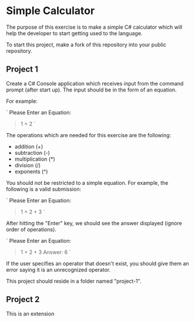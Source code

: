 Simple Calculator
========================

The purpose of this exercise is to make a simple C# calculator which will help the developer to start getting used to the language.

To start this project, make a fork of this repository into your public repository.

## Project 1

Create a C# Console application which receives input from the command prompt (after start up).  The input should be in the form of an equation.

For example:

`
Please Enter an Equation:
> 1 + 2
`

The operations which are needed for this exercise are the following:
 - addition (+)
 - subtraction (-)
 - multiplication (*)
 - division (/)
 - exponents (^)

You should not be restricted to a simple equation.  For example, the following is a valid submission:

`
Please Enter an Equation:
> 1 + 2 + 3
`

After hitting the "Enter" key, we should see the answer displayed (ignore order of operations).

`
Please Enter an Equation:
> 1 + 2 + 3
Answer: 6
`

If the user specifies an operator that doesn't exist, you should give them an error saying it is an unrecognized operator.

This project should reside in a folder named "project-1".

## Project 2

This is an extension 